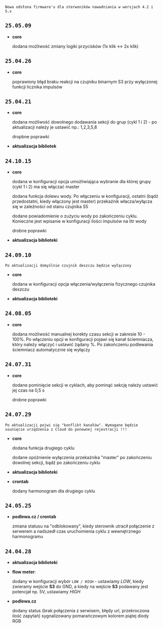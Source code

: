 `Nowa odsłona firmware'u dla sterwoników nawadniania w wersjach 4.2 i 5.x`

## `25.05.09`

- **core**

  dodana możliwość zmiany logiki przycisków (1x klik <-> 2x klik)

## `25.04.26`

- **core**

  poprawiony błąd braku reakcji na czujniku binarnym S3 przy wyłączonej funkcji licznika impulsów

## `25.04.21`

- **core**

  dodana możliwość dowolnego dodawania sekcji do grup (cykl 1 i 2) - po aktualizacji należy je ustawić np.: 1,2,3,5,8
  
  dropbne poprawki
  
- **aktualizacja bibliotek**

## `24.10.15`

- **core**

  dodana w konfiguracji opcja umożliwiająca wybranie dla której grupy (cykl 1 i 2) ma się włączać master
  
  dodana funkcja dolewu wody. Po włączeniu w konfiguracji, ostatni (bądż przedostatni, kiedy włączony jest master) przekaźnik włacza/wyłącza się w zależności od stanu czujnika S5
  
  dodane powiadomienie o zużyciu wody po zakończeniu cyklu. Konieczne jest wpisanie w konfiguracji ilości impulsów na litr wody
  
  drobne poprawki
  
- **aktualizacja biblioteki**

## `24.09.10`

```
Po aktualizacji domyślnie czujnik deszczu będzie wyłączony
```

- **core**

  dodana w konfiguracji opcja włączenia/wyłączenia fizycznego czujnika deszczu
  
- **aktualizacja biblioteki**

## `24.08.05`

- **core**

  dodana możliwość manualnej korekty czasu sekcji w zakresie 10 - 100%. Po włączeniu opcji w konfiguracji pojawi się kanał ściemniacza, który należy włączyć i ustawić żądany %. Po zakończeniu podlewania ściemniacz automatycznie się wyłączy

## `24.07.31`

- **core**

  dodane pominięcie sekcji w cyklach, aby pominąć sekcję należy ustawić jej czas na 0,5 s
  
  drobne poprawki

## `24.07.29`

```
Po aktualizacji pojwi się "konflikt kanałów". Wymagane będzie usunięcie urządzenia z Cloud do ponownej rejestracji !!!
```

- **core**

  dodana funkcja drugiego cyklu

  dodane opóźnienie wyłączenia przekaźnika "master" po zakończeniu dowolnej sekcji, bądź po zakończeniu cyklu

- **aktualizacja biblioteki**

- **crontab**

  dodany harmonogram dla drugiego cyklu

## `24.05.25`

- **podlewa.cz / crontab**

  zmiana statusu na "odblokowany", kiedy sterownik utracił połączenie z serwerem a nadszedł czas uruchomienia cyklu z wewnętrznego harmonogramu

## `24.04.28`

- **aktualizacja biblioteki**

- **flow meter**:

  dodany w konfiguracji wybór `LOW / HIGH` - ustawiamy *LOW*, kiedy zwieramy wejście **S3** do GND, a kiedy na wejście **S3** podawany jest potencjał np. 5V, ustawiamy *HIGH*

- **podlewa.cz**

  dodany status (brak połączenia z serwisem, błędy url, przekroczona ilość zapytań) sygnalizowany pomarańczowym kolorem piątej diody RGB
